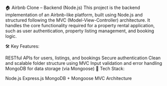 🏠 Airbnb Clone – Backend (Node.js)
This project is the backend implementation of an Airbnb-like platform, built using Node.js and structured following the MVC (Model-View-Controller) architecture. 
It handles the core functionality required for a property rental application, such as user authentication, property listing management, and booking logic.

🛠 Key Features:

RESTful APIs for users, listings, and bookings
Secure authentication 
Clean and scalable folder structure using MVC
Input validation and error handling
MongoDB for data storage (via Mongoose)
📌 Tech Stack:

Node.js
Express.js
MongoDB + Mongoose
MVC Architecture
